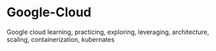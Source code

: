 # Google-Cloud
Google cloud learning, practicing, exploring, leveraging, architecture, scaling, containerization, kubernates
